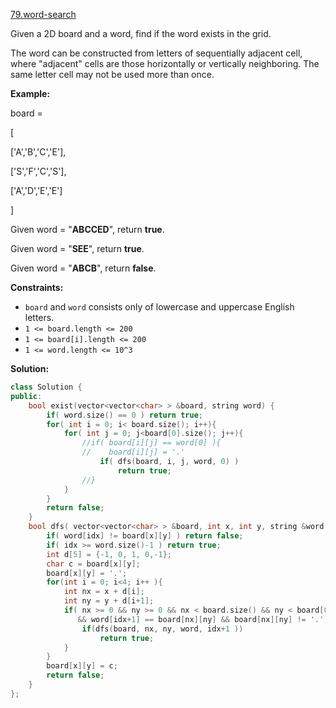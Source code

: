 [79.word-search](https://leetcode.com/problems/word-search/)  

Given a 2D board and a word, find if the word exists in the grid.

The word can be constructed from letters of sequentially adjacent cell, where "adjacent" cells are those horizontally or vertically neighboring. The same letter cell may not be used more than once.

**Example:**

  
board =
  
\[
  
  \['A','B','C','E'\],
  
  \['S','F','C','S'\],
  
  \['A','D','E','E'\]
  
\]
  

  
Given word = "**ABCCED**", return **true**.
  
Given word = "**SEE**", return **true**.
  
Given word = "**ABCB**", return **false**.
  

**Constraints:**

*   `board` and `word` consists only of lowercase and uppercase English letters.
*   `1 <= board.length <= 200`
*   `1 <= board[i].length <= 200`
*   `1 <= word.length <= 10^3`  



**Solution:**  

```cpp
class Solution {
public:
    bool exist(vector<vector<char> > &board, string word) {
        if( word.size() == 0 ) return true;
        for( int i = 0; i< board.size(); i++){
            for( int j = 0; j<board[0].size(); j++){
                //if( board[i][j] == word[0] ){
                //    board[i][j] = '.'
                    if( dfs(board, i, j, word, 0) )
                        return true;
                //}
            }
        }
        return false;
    }
    bool dfs( vector<vector<char> > &board, int x, int y, string &word, int idx){
        if( word[idx] != board[x][y] ) return false;
        if( idx >= word.size()-1 ) return true;
        int d[5] = {-1, 0, 1, 0,-1};
        char c = board[x][y];
        board[x][y] = '.';
        for(int i = 0; i<4; i++ ){
            int nx = x + d[i];
            int ny = y + d[i+1];
            if( nx >= 0 && ny >= 0 && nx < board.size() && ny < board[0].size() 
               && word[idx+1] == board[nx][ny] && board[nx][ny] != '.'){
                if(dfs(board, nx, ny, word, idx+1 ))
                    return true;
            }          
        }
        board[x][y] = c;
        return false;
    }
};
```
      